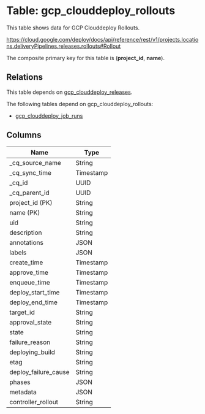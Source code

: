 # Table: gcp_clouddeploy_rollouts

This table shows data for GCP Clouddeploy Rollouts.

https://cloud.google.com/deploy/docs/api/reference/rest/v1/projects.locations.deliveryPipelines.releases.rollouts#Rollout

The composite primary key for this table is (**project_id**, **name**).

## Relations

This table depends on [gcp_clouddeploy_releases](gcp_clouddeploy_releases).

The following tables depend on gcp_clouddeploy_rollouts:
  - [gcp_clouddeploy_job_runs](gcp_clouddeploy_job_runs)

## Columns

| Name          | Type          |
| ------------- | ------------- |
|_cq_source_name|String|
|_cq_sync_time|Timestamp|
|_cq_id|UUID|
|_cq_parent_id|UUID|
|project_id (PK)|String|
|name (PK)|String|
|uid|String|
|description|String|
|annotations|JSON|
|labels|JSON|
|create_time|Timestamp|
|approve_time|Timestamp|
|enqueue_time|Timestamp|
|deploy_start_time|Timestamp|
|deploy_end_time|Timestamp|
|target_id|String|
|approval_state|String|
|state|String|
|failure_reason|String|
|deploying_build|String|
|etag|String|
|deploy_failure_cause|String|
|phases|JSON|
|metadata|JSON|
|controller_rollout|String|